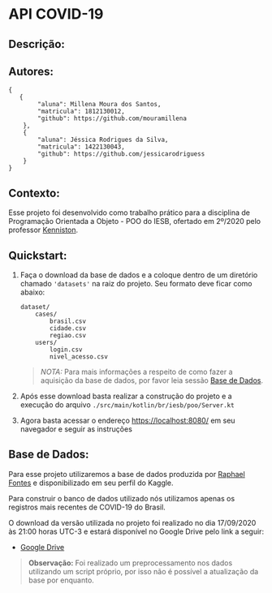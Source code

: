 # API COVID-19

## Descrição:
 
## Autores:
```
{
   {
        "aluna": Millena Moura dos Santos,
        "matricula": 1812130012,
        "github": https://github.com/mouramillena 
    },
    {
        "aluna": Jéssica Rodrigues da Silva,
        "matricula": 1422130043,
        "github": https://github.com/jessicarodriguess
    }
}
```

## Contexto:
Esse projeto foi desenvolvido como trabalho prático para a disciplina de Programação Orientada a Objeto - POO do IESB, 
ofertado em 2º/2020 pelo professor [Kenniston](https://github.com/kenniston).

## Quickstart:
1. Faça o download da base de dados e a coloque dentro de um diretório chamado `'datasets'` na raiz do projeto.
Seu formato deve ficar como abaixo:
    ```
    dataset/
        cases/
            brasil.csv
            cidade.csv
            regiao.csv
        users/
            login.csv
            nivel_acesso.csv
    
    ```
    > *NOTA:* Para mais informações a respeito de como fazer a aquisição da base de dados, por favor leia sessão 
    > [Base de Dados](#base-de-dados). 

2. Após esse download basta realizar a construção do projeto e a execução do arquivo 
`./src/main/kotlin/br/iesb/poo/Server.kt`

3. Agora basta acessar o endereço [https://localhost:8080/](https://localhost:8080/) em seu navegador e seguir as 
instruções

## Base de Dados:
Para esse projeto utilizaremos a base de dados produzida por [Raphael Fontes](https://www.kaggle.com/unanimad) e 
disponibilizado em seu perfil do Kaggle.

Para construir o banco de dados utilizado nós utilizamos apenas os registros mais recentes de COVID-19 do Brasil.

O download da versão utilizada no projeto foi realizado no dia 17/09/2020 às 21:00 horas UTC-3 e estará disponível 
no Google Drive pelo link a seguir:
- [Google Drive](https://drive.google.com/drive/folders/1gBBZqN3Ffw9QCx7-iz9Qfy5Y62cuRYwZ?usp=sharing)


> **Observação:** Foi realizado um preprocessamento nos dados utilizando um script próprio, por isso não é possível a atualização da 
base por enquanto.
<!-- Para atualização da base de dados basta faça o download no link abaixo: 
- [Link para Dataset](https://www.kaggle.com/unanimad/corona-virus-brazil) -->
